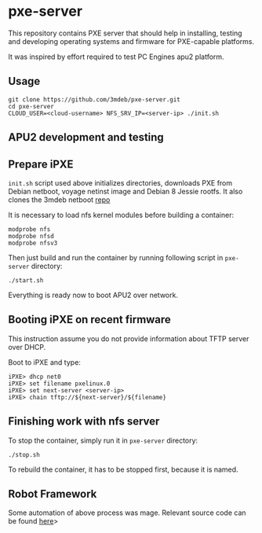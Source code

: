 pxe-server
==========

This repository contains PXE server that should help in installing, testing and
developing operating systems and firmware for PXE-capable platforms.

It was inspired by effort required to test PC Engines apu2 platform.

Usage
-----

```
git clone https://github.com/3mdeb/pxe-server.git
cd pxe-server
CLOUD_USER=<cloud-username> NFS_SRV_IP=<server-ip> ./init.sh
```

APU2 development and testing
----------------------------

## Prepare iPXE
`init.sh` script used above initializes directories, downloads PXE from Debian
netboot, voyage netinst image and Debian 8 Jessie rootfs. It also clones the
3mdeb netboot [repo](https://github.com/3mdeb/netboot.git)

It is necessary to load nfs kernel modules before building a container:
```
modprobe nfs
modprobe nfsd
modprobe nfsv3
```
Then just build and run the container by running following script in
`pxe-server` directory:

```
./start.sh
```

Everything is ready now to boot APU2 over network.

## Booting iPXE on recent firmware

This instruction assume you do not provide information about TFTP server over
DHCP.

Boot to iPXE and type:

```
iPXE> dhcp net0
iPXE> set filename pxelinux.0
iPXE> set next-server <server-ip>
iPXE> chain tftp://${next-server}/${filename}
```

## Finishing work with nfs server

To stop the container, simply run it in `pxe-server` directory:
```
./stop.sh
```
To rebuild the container, it has to be stopped first, because it is named.

## Robot Framework

Some automation of above process was mage. Relevant source code can be found
[here](https://github.com/pcengines/apu-test-suite)>
